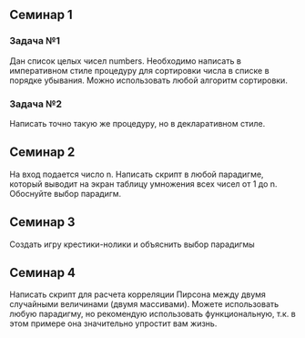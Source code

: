 ## Семинар 1

### Задача №1
Дан список целых чисел numbers. Необходимо написать в императивном стиле процедуру для сортировки числа в списке в порядке убывания. Можно использовать любой алгоритм сортировки.

### Задача №2
Написать точно такую же процедуру, но в декларативном стиле.

## Семинар 2
На вход подается число n.
Написать скрипт в любой парадигме, который выводит на экран таблицу умножения всех чисел от 1 до n.
Обоснуйте выбор парадигм.

## Семинар 3
Создать игру крестики-нолики и объяснить выбор парадигмы

## Семинар 4
Написать скрипт для расчета корреляции Пирсона между двумя случайными величинами (двумя массивами). Можете использовать любую парадигму, но рекомендую использовать функциональную, т.к. в этом примере она значительно упростит вам жизнь.